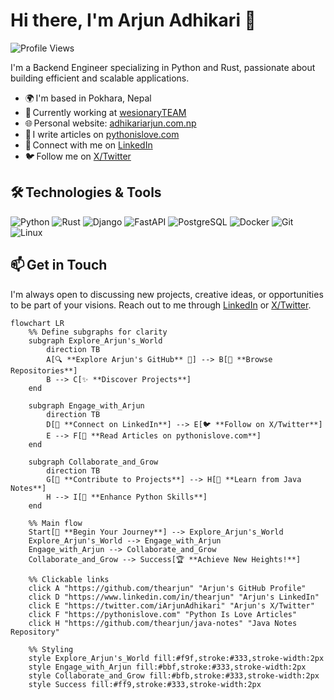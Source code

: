 # Hi there, I'm Arjun Adhikari 👋

![Profile Views](https://komarev.com/ghpvc/?username=theArjun&color=blue)

I'm a Backend Engineer specializing in Python and Rust, passionate about building efficient and scalable applications.

- 🌍 I'm based in Pokhara, Nepal
- 🏢 Currently working at [wesionaryTEAM](https://wesionary.team/)
- 🌐 Personal website: [adhikariarjun.com.np](https://adhikariarjun.com.np)
- 📝 I write articles on [pythonislove.com](https://pythonislove.com)
- 💼 Connect with me on [LinkedIn](https://www.linkedin.com/in/thearjun)
- 🐦 Follow me on [X/Twitter](https://twitter.com/iArjunAdhikari)

## 🛠️ Technologies & Tools

![Python](https://img.shields.io/badge/Python-3776AB?style=for-the-badge&logo=python&logoColor=white)
![Rust](https://img.shields.io/badge/Rust-000000?style=for-the-badge&logo=rust&logoColor=white)
![Django](https://img.shields.io/badge/Django-092E20?style=for-the-badge&logo=django&logoColor=white)
![FastAPI](https://img.shields.io/badge/FastAPI-009688?style=for-the-badge&logo=fastapi&logoColor=white)
![PostgreSQL](https://img.shields.io/badge/PostgreSQL-336791?style=for-the-badge&logo=postgresql&logoColor=white)
![Docker](https://img.shields.io/badge/Docker-2496ED?style=for-the-badge&logo=docker&logoColor=white)
![Git](https://img.shields.io/badge/Git-F05032?style=for-the-badge&logo=git&logoColor=white)
![Linux](https://img.shields.io/badge/Linux-FCC624?style=for-the-badge&logo=linux&logoColor=black)


## 📫 Get in Touch

I'm always open to discussing new projects, creative ideas, or opportunities to be part of your visions. Reach out to me through [LinkedIn](https://www.linkedin.com/in/thearjun) or [X/Twitter](https://twitter.com/iArjunAdhikari).

```mermaid
flowchart LR
    %% Define subgraphs for clarity
    subgraph Explore_Arjun's_World
        direction TB
        A[🔍 **Explore Arjun's GitHub** 🚀] --> B[📂 **Browse Repositories**]
        B --> C[✨ **Discover Projects**]
    end

    subgraph Engage_with_Arjun
        direction TB
        D[💼 **Connect on LinkedIn**] --> E[🐦 **Follow on X/Twitter**]
        E --> F[📖 **Read Articles on pythonislove.com**]
    end

    subgraph Collaborate_and_Grow
        direction TB
        G[🤝 **Contribute to Projects**] --> H[📘 **Learn from Java Notes**]
        H --> I[🐍 **Enhance Python Skills**]
    end

    %% Main flow
    Start[🌟 **Begin Your Journey**] --> Explore_Arjun's_World
    Explore_Arjun's_World --> Engage_with_Arjun
    Engage_with_Arjun --> Collaborate_and_Grow
    Collaborate_and_Grow --> Success[🏆 **Achieve New Heights!**]

    %% Clickable links
    click A "https://github.com/thearjun" "Arjun's GitHub Profile"
    click D "https://www.linkedin.com/in/thearjun" "Arjun's LinkedIn"
    click E "https://twitter.com/iArjunAdhikari" "Arjun's X/Twitter"
    click F "https://pythonislove.com" "Python Is Love Articles"
    click H "https://github.com/thearjun/java-notes" "Java Notes Repository"

    %% Styling
    style Explore_Arjun's_World fill:#f9f,stroke:#333,stroke-width:2px
    style Engage_with_Arjun fill:#bbf,stroke:#333,stroke-width:2px
    style Collaborate_and_Grow fill:#bfb,stroke:#333,stroke-width:2px
    style Success fill:#ff9,stroke:#333,stroke-width:2px

```
